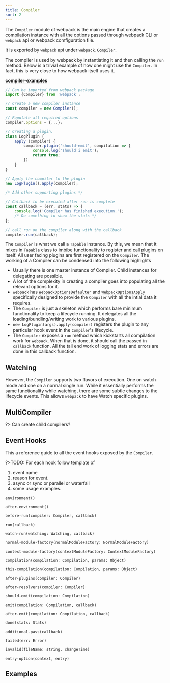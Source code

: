 ```yaml
---
title: Compiler
sort: 2
---
```


The `Compiler` module of webpack is the main engine that creates a compilation instance with all the options passed through webpack CLI or `webpack` api or webpack comfiguration file.

It is exported by `webpack` api under `webpack.Compiler`.

The compiler is used by webpack by instantiating it and then calling the `run` method. Below is a trivial example of how one might use the `Compiler`. In fact, this is very close to how webpack itself uses it.

[__compiler-examples__](https://github.com/pksjce/webpack-internal-examples/blob/master/compiler-example.js)

```javascript
// Can be imported from webpack package
import {Compiler} from 'webpack';

// Create a new compiler instance
const compiler = new Compiler();

// Populate all required options
compiler.options = {...};

// Creating a plugin.
class LogPlugin {
    apply (compiler) {
        compiler.plugin('should-emit', compilation => {
            console.log('should i emit');
            return true;
        })
    }
}

// Apply the compiler to the plugin
new LogPlugin().apply(compiler);

/* Add other supporting plugins */

// Callback to be executed after run is complete
const callback = (err, stats) => {
    console.log('Compiler has finished execution.');
    /* Do something to show the stats */
};

// call run on the compiler along with the callback
compiler.run(callback);
```

The `Compiler` is what we call a `Tapable` instance. By this, we mean that it mixes in `Tapable` class to imbibe functionality to register and call plugins on itself.
All user facing plugins are first registered on the `Compiler`.
The working of a Compiler can be condensed into the following highlights
 - Usually there is one master instance of Compiler. Child instances for delegating are possible.
 - A lot of the complexity in creating a compiler goes into populating all the relevant options for it.
 - `webpack` has [`WebpackOptionsDefaulter`](https://github.com/webpack/webpack/blob/master/lib/WebpackOptionsDefaulter.js) and [`WebpackOptionsApply`](https://github.com/webpack/webpack/blob/master/lib/WebpackOptionsApply.js) specifically designed to provide the `Compiler` with all the intial data it requires.
 - The `Compiler` is just a skeleton which performs bare minimum functionality to keep a lifecycle running. It delegates all the loading/bundling/writing work to various plugins.
 - `new LogPlugin(args).apply(compiler)` registers the plugin to any particular hook event in the `Compiler`'s lifecycle.
 - The `Compiler` exposes a `run` method which kickstarts all compilation work for `webpack`. When that is done, it should call the passed in `callback` function. All the tail end work of logging stats and errors are done in this callback function.

## Watching

However, the `Compiler` supports two flavors of execution. One on watch mode and one on a normal single run.
While it essentially performs the same functionality while watching, there are some subtle changes to the lifecycle events. This allows `webpack` to have Watch specific plugins.

## MultiCompiler

?> Can create child compilers?

## Event Hooks

This a reference guide to all the event hooks exposed by the `Compiler`.

?>TODO: For each hook follow template of
1. event name
2. reason for event.
3. async or sync or parallel or waterfall
4. some usage examples.

`environment()`

`after-environment()`

`before-run(compiler: Compiler, callback)`

`run(callback)`

`watch-run(watching: Watching, callback)`

`normal-module-factory(normalModuleFactory: NormalModuleFactory)`

`context-module-factory(contextModuleFactory: ContextModuleFactory)`

`compilation(compilation: Compilation, params: Object)`

`this-compilation(compilation: Compilation, params: Object)`

`after-plugins(compiler: Compiler)`

`after-resolvers(compiler: Compiler)`

`should-emit(compilation: Compilation)`

`emit(compilation: Compilation, callback)`    

`after-emit(compilation: Compilation, callback)`

`done(stats: Stats)`

`additional-pass(callback)`

`failed(err: Error)`

`invalid(fileName: string, changeTime)`

`entry-option(context, entry)`

## Examples